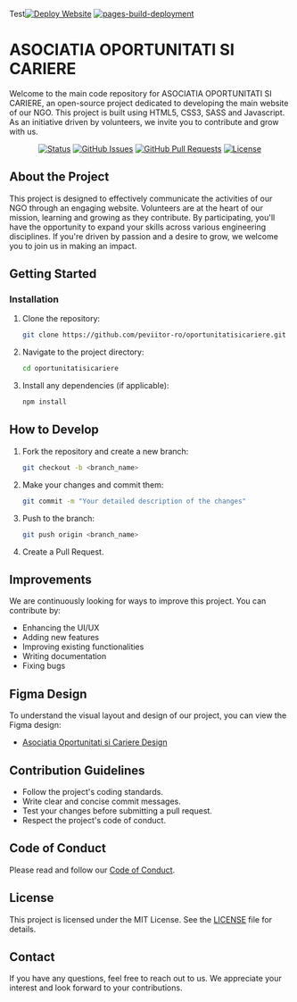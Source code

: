Test[![Deploy Website](https://github.com/peviitor-ro/oportunitatisicariere/actions/workflows/deploy.yml/badge.svg)](https://github.com/peviitor-ro/oportunitatisicariere/actions/workflows/deploy.yml)
[![pages-build-deployment](https://github.com/peviitor-ro/oportunitatisicariere/actions/workflows/pages/pages-build-deployment/badge.svg)](https://github.com/peviitor-ro/oportunitatisicariere/actions/workflows/pages/pages-build-deployment)
# ASOCIATIA OPORTUNITATI SI CARIERE

Welcome to the main code repository for ASOCIATIA OPORTUNITATI SI CARIERE, an open-source project dedicated to developing the main website of our NGO. This project is built using HTML5, CSS3, SASS and Javascript. As an initiative driven by volunteers, we invite you to contribute and grow with us.


<div align="center">

[![Status](https://img.shields.io/badge/status-active-success.svg)]() 
[![GitHub Issues](https://img.shields.io/github/issues/peviitor-ro/oportunitatisicariere.svg)](https://github.com/peviitor-ro/oportunitatisicariere/issues)
[![GitHub Pull Requests](https://img.shields.io/github/issues-pr/peviitor-ro/oportunitatisicariere.svg)](https://github.com/peviitor-ro/oportunitatisicariere/pulls)
[![License](https://img.shields.io/badge/license-MIT-blue.svg)](https://github.com/peviitor-ro/oportunitatisicariere/blob/main/LICENSE)
  
</div>

## About the Project

This project is designed to effectively communicate the activities of our NGO through an engaging website. Volunteers are at the heart of our mission, learning and growing as they contribute. By participating, you'll have the opportunity to expand your skills across various engineering disciplines. If you're driven by passion and a desire to grow, we welcome you to join us in making an impact.

## Getting Started

### Installation

1. Clone the repository:
    ```sh
    git clone https://github.com/peviitor-ro/oportunitatisicariere.git
    ```
2. Navigate to the project directory:
    ```sh
    cd oportunitatisicariere
    ```
3. Install any dependencies (if applicable):
    ```sh
    npm install
    ```

## How to Develop

1. Fork the repository and create a new branch:
    ```sh
    git checkout -b <branch_name>
    ```
2. Make your changes and commit them:
    ```sh
    git commit -m "Your detailed description of the changes"
    ```
3. Push to the branch:
    ```sh
    git push origin <branch_name>
    ```
4. Create a Pull Request.

## Improvements

We are continuously looking for ways to improve this project. You can contribute by:
- Enhancing the UI/UX
- Adding new features
- Improving existing functionalities
- Writing documentation
- Fixing bugs

## Figma Design

To understand the visual layout and design of our project, you can view the Figma design:
- [Asociatia Oportunitati si Cariere Design](https://www.figma.com/file/1fvOj1ECStKxx8VPenYX0u/oportunitatisicariere-final?type=design&node-id=1%3A23&mode=design&t=k9qLaYTLhwbiW9qE-1)

## Contribution Guidelines

- Follow the project's coding standards.
- Write clear and concise commit messages.
- Test your changes before submitting a pull request.
- Respect the project's code of conduct.

## Code of Conduct

Please read and follow our [Code of Conduct](CODE_OF_CONDUCT.md).

## License

This project is licensed under the MIT License. See the [LICENSE](LICENSE) file for details.

## Contact

If you have any questions, feel free to reach out to us. We appreciate your interest and look forward to your contributions.
